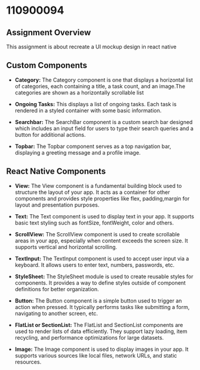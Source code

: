 # 110900094

## Assignment Overview
This assignment is about recreate a UI mockup design in react native

## Custom Components

- **Category:** The Category component is one that displays a horizontal list of categories, each     containing a title, a task count, and an image.The categories are shown as a horizontally scrollable list

- **Ongoing Tasks:** This displays a list of ongoing tasks. Each task is rendered in a styled container with some basic information.

- **Searchbar:** The SearchBar component is a custom search bar designed which includes an input field for users to type their search queries and a button for additional actions.

- **Topbar:** The Topbar component  serves as a top navigation bar, displaying a greeting message and a profile image. 


## React Native Components

- **View:** The View component is a fundamental building block used to structure the layout of your app. It acts as a container for other components and provides style properties like flex, padding,margin for layout and presentation purposes.

- **Text:** The Text component is used to display text in your app. It supports basic text styling such as fontSize, fontWeight, color and others.

- **ScrollView:** The ScrollView component is used to create scrollable areas in your app, especially when content exceeds the screen size. It supports vertical and horizontal scrolling.

- **TextInput:** The TextInput component is used to accept user input via a keyboard. It allows users to enter text, numbers, passwords, etc.

- **StyleSheet:** The StyleSheet module is used to create reusable styles for components. It provides a way to define styles outside of component definitions for better organization.

- **Button:** The Button component is a simple button used to trigger an action when pressed. It typically performs tasks like submitting a form, navigating to another screen, etc.

- **FlatList or SectionList:** The FlatList and SectionList components are used to render lists of data efficiently. They support lazy loading, item recycling, and performance optimizations for large datasets. 

- **Image:** The Image component is used to display images in your app. It supports various sources like local files, network URLs, and static resources.

